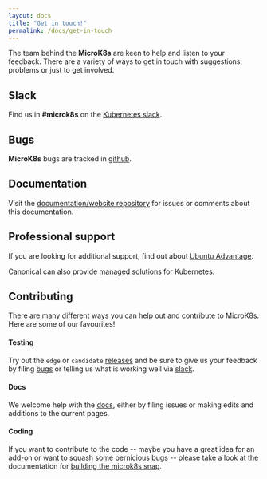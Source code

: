 ```yaml
---
layout: docs
title: "Get in touch!"
permalink: /docs/get-in-touch
---
```


The team behind the **MicroK8s** are keen to help and listen to your feedback.
There are a variety of ways to get in touch with suggestions, problems or just
to get involved.

## Slack

Find us in **#microk8s** on the [Kubernetes slack][slack].

## Bugs

**MicroK8s** bugs  are tracked in [github][bugs].

## Documentation

Visit the [documentation/website repository][docs] for issues or comments about
this documentation.

## Professional support

If you are looking for additional support, find out about [Ubuntu Advantage][support].

Canonical can also provide [managed solutions][managed] for Kubernetes.

<a id="contributing"> </a>
## Contributing

There are many different ways you can help out and contribute to MicroK8s. Here
are some of our favourites!

#### Testing  
Try out the `edge` or `candidate` [releases][] and be sure
to give us your feedback by filing [bugs][] or telling us what is working
well via [slack][].

#### Docs

We welcome help with the [docs][], either by filing issues or
making edits and additions to the current pages.

#### Coding
If you want to contribute to the code -- maybe you have a great
idea for an [add-on][] or want to squash some pernicious [bugs][] -- please
take a look at the documentation for [building the microk8s snap][build].

<!-- LINKS -->

[docs]:  https://github.com/canonical-web-and-design/microk8s.io
[bugs]: https://github.com/ubuntu/microk8s/issues
[support]: http://ubuntu.com/support
[managed]: http://ubuntu.com/kubernetes/managed
[slack]: http://slack.kubernetes.io/
[releases]: /docs/setting-snap-channel
[add-on]: /docs/addons
[build]: https://github.com/ubuntu/microk8s/blob/master/docs/build.md
